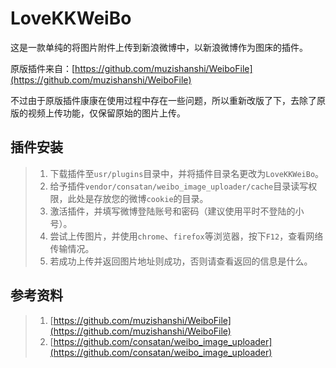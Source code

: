 # LoveKKWeiBo

这是一款单纯的将图片附件上传到新浪微博中，以新浪微博作为图床的插件。

原版插件来自：[https://github.com/muzishanshi/WeiboFile](https://github.com/muzishanshi/WeiboFile)

不过由于原版插件康康在使用过程中存在一些问题，所以重新改版了下，去除了原版的视频上传功能，仅保留原始的图片上传。

## 插件安装

> 1. 下载插件至`usr/plugins`目录中，并将插件目录名更改为`LoveKKWeiBo`。
> 2. 给予插件`vendor/consatan/weibo_image_uploader/cache`目录读写权限，此处是存放您的微博`cookie`的目录。
> 3. 激活插件，并填写微博登陆账号和密码（建议使用平时不登陆的小号）。
> 4. 尝试上传图片，并使用`chrome`、`firefox`等浏览器，按下`F12`，查看网络传输情况。
> 5. 若成功上传并返回图片地址则成功，否则请查看返回的信息是什么。

## 参考资料

> 1. [https://github.com/muzishanshi/WeiboFile](https://github.com/muzishanshi/WeiboFile)
> 2. [https://github.com/consatan/weibo_image_uploader](https://github.com/consatan/weibo_image_uploader)